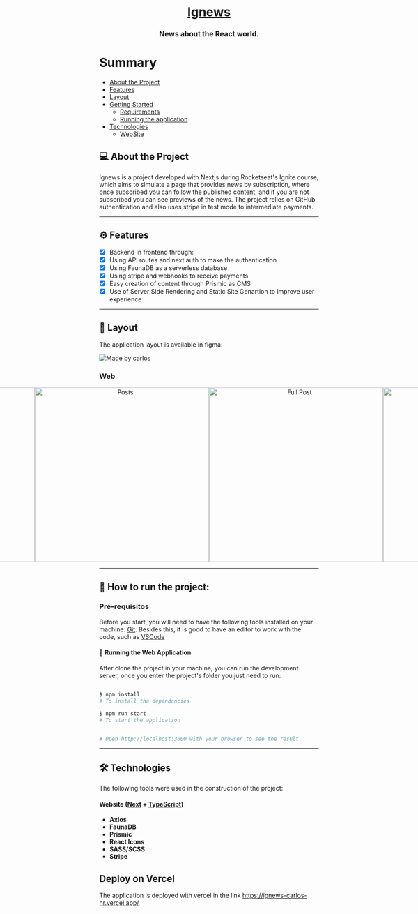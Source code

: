 

<h1 align="center">
      <a href="https://ignews-carlos-hr.vercel.app/" alt="site do ecoleta"> Ignews </a>
</h1>

<h3 align="center">
    News about the <span color="#61dafb">React</span> world.
</h3>


Summary
=================
<!--ts-->
   * [About the Project](#About-the-Project)
   * [Features](#features)
   * [Layout](#layout)
   * [Getting Started](#getting-started)
     * [Requirements](#requirements)
     * [Running the application](#running-the-application)
   * [Technologies](#-echnologies)
     * [WebSite](#user-content-website--react----typescript)
<!--te-->


## 💻 About the Project

  Ignews is a project developed with Nextjs during Rocketseat's Ignite course, which aims to simulate a page that provides news by subscription, where once subscribed you can follow the published content, and if you are not subscribed you can see previews of the news.
The project relies on GitHub authentication and also uses stripe in test mode to intermediate payments.

---


## ⚙️ Features

 - [x] Backend in frontend through:
  - [x] Using API routes and next auth to make the authentication
  - [x] Using FaunaDB as a serverless database
  - [x] Using stripe and webhooks to receive payments
 - [x] Easy creation of content through Prismic as CMS
 - [x] Use of Server Side Rendering and Static Site Genartion to improve user experience

---

## 🎨 Layout

The application layout is available in figma:

<a href="https://www.figma.com/file/wAYpXQptv8pmvHe9TGs9AA/ig.news?node-id=1%3A2">
  <img alt="Made by carlos" src="https://img.shields.io/badge/See%20Layout%20in%20-Figma-%2304D361">
</a>

### Web

<p align="center" style="display: flex; align-items: flex-start; justify-content: center;">
  <img alt="Home" src="https://user-images.githubusercontent.com/81276751/177615316-d6aa3724-5e07-4063-8525-6dd1852f68ab.png" width="400px">
  <img alt="Posts" src="https://user-images.githubusercontent.com/81276751/177615582-fe926796-1a8a-45de-9235-f4d1c9c9028b.png" width="400px">
  <img alt="Full Post" src="https://user-images.githubusercontent.com/81276751/177616098-95ab5b71-c5cd-410d-9009-e51328e9f8e2.png" width="400px">
  <img alt="Postpreview" src="https://user-images.githubusercontent.com/81276751/177615851-a53af21c-5238-490e-b7ba-fa4fcddb44bc.png" width="400px">
</p>

---

## 🚀 How to run the project:

### Pré-requisitos

Before you start, you will need to have the following tools installed on your machine:
[Git](https://git-scm.com).
Besides this, it is good to have an editor to work with the code, such as [VSCode](https://code.visualstudio.com/)

#### 🧭 Running the Web Application
  
  After clone the project in your machine, you can run the development server, once you enter the project's folder you just need to run:
```bash

$ npm install
# To install the dependencies

$ npm run start
# To start the application


# Open http://localhost:3000 with your browser to see the result.

```

---

## 🛠 Technologies

The following tools were used in the construction of the project:

#### **Website**  ([Next](https://reactjs.org/)  +  [TypeScript](https://www.typescriptlang.org/))

-   **Axios**
-   **FaunaDB**
-   **Prismic**
-   **React Icons**
-   **SASS/SCSS**
-   **Stripe** 

## Deploy on Vercel

The application is deployed with vercel in the link https://ignews-carlos-hr.vercel.app/
